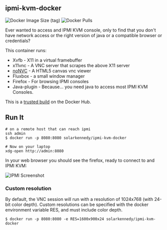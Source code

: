 ## ipmi-kvm-docker

![Docker Image Size (tag)](https://img.shields.io/docker/image-size/solarkennedy/ipmi-kvm-docker/latest)
![Docker Pulls](https://img.shields.io/docker/pulls/solarkennedy/ipmi-kvm-docker)

Ever wanted to access and IPMI KVM console, only to find that you don't
have network access or the right version of java or a compatible 
browser or credentials?

This container runs:

* Xvfb - X11 in a virtual framebuffer
* x11vnc - A VNC server that scrapes the above X11 server
* [noNVC](https://kanaka.github.io/noVNC/) - A HTML5 canvas vnc viewer
* Fluxbox - a small window manager
* Firefox - For browsing IPMI consoles
* Java-plugin - Because... you need java to access most IPMI KVM Consoles.

This is a [trusted build](https://registry.hub.docker.com/u/solarkennedy/ipmi-kvm-docker/)
on the Docker Hub.

## Run It

    # on a remote host that can reach ipmi
    ssh admin
    $ docker run -p 8080:8080 solarkennedy/ipmi-kvm-docker
    
    # Now on your laptop
    xdg-open http://admin:8080

In your web browser you should see the firefox, ready to connect to 
and IPMI KVM:

![IPMI Screenshot](https://raw.githubusercontent.com/solarkennedy/ipmi-kvm-docker/master/screenshot.png)

### Custom resolution

By default, the VNC session will run with a resolution of 1024x768 (with 24-bit color depth).
Custom resolutions can be specified with the docker environment variable RES, and must include color depth.

    $ docker run -p 8080:8080 -e RES=1600x900x24 solarkennedy/ipmi-kvm-docker
